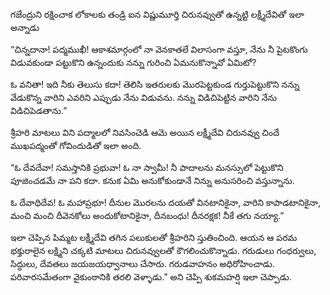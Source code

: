 ﻿గజేంద్రుని రక్షించాక లోకాలకు తండ్రి ఐన విష్ణుమూర్తి చిరునవ్వుతో ఉన్నట్టి లక్ష్మీదేవితో ఇలా అన్నాడు 

“చిన్నదానా! పద్మముఖీ! ఆకాశమార్గంలో నా వెనకాతలే విలాసంగా వస్తూ, నేను నీ పైటకొంగు విడువకుండా పట్టుకొని ఉన్నందుకు నన్ను గురించి ఏమనుకొన్నావో ఏమిటో? 

ఓ వనితా! ఇది నీకు తెలుసు కదా! తెలిసి ఇతరులకు మొరపెట్టకుండ గుర్తుపెట్టుకొని నన్ను వేడుకొన్న వారిని ఎవరిని ఎప్పుడు నేను విడువను. నన్ను విడిచిపెట్టిన వారిని నేను విడిచిపెడతాను.” 

శ్రీహరి మాటలు విని పద్మాలలో నివసించెడి ఆమె అయిన లక్ష్మీదేవి చిరునవ్వు చిందే ముఖపద్మంతో గోవిందుడితో ఇలా అంది. 

“ఓ దేవదేవా! సమస్తానికి ప్రభువా! ఓ నా స్వామీ! నీ పాదాలను మనస్సులో పెట్టుకొని పూజించడమే నా పని కదా. కనుక ఏమి అనుకోకుండానే నిన్ను అనుసరించి వస్తున్నాను. 

ఓ దేవాధిదేవ! ఓ మహాప్రభూ! దీనుల మొరలను దయతో వినటానికైనా, వారిని కాపాడటానికైనా, మంచి మంచి దీవెనకోలు అందుకోటానికైనా, దీనబంధు! దీనరక్షక! నీకే తగు నయ్యా.” 

ఇలా చెప్పిన పిమ్మట లక్ష్మీదేవి తగిన పలుకులతో శ్రీహరిని స్తుతించింది. ఆయన ఆ పరమ భక్తురాలైన లక్ష్మిని చక్కటి మాటలు చిరునవ్వులతో కౌగలించుకొన్నాడు. గరుడులు గంధర్వులు, సిద్ధులు, దేవతలు జయజయధ్వానాలు చేసారు. గరుడవాహనం అధిరోహించాడు. పరివారసమేతంగా వైకుంఠానికి తరలి వెళ్ళాడు.” అని చెప్పి శుకమహర్షి ఇలా చెప్పాడు. 

